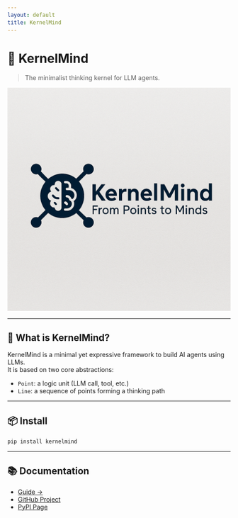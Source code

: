 ```yaml
---
layout: default
title: KernelMind
---
```


# 🧠 KernelMind

> The minimalist thinking kernel for LLM agents.

![Logo](./assets/kernelmind_logo.png)

---

## 🧠 What is KernelMind?

KernelMind is a minimal yet expressive framework to build AI agents using LLMs.  
It is based on two core abstractions:

- `Point`: a logic unit (LLM call, tool, etc.)
- `Line`: a sequence of points forming a thinking path

---

## 📦 Install

```bash
pip install kernelmind
```

---

## 📚 Documentation

- [Guide →](./guide.md)
- [GitHub Project](https://github.com/zhanj/kernelmind)
- [PyPI Page](https://pypi.org/project/kernelmind/)
